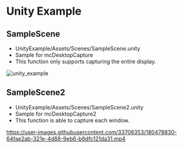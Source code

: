 # Unity Example
## SampleScene
* UnityExample/Assets/Scenes/SampleScene.unity
* Sample for mcDesktopCapture
* This function only supports capturing the entire display.

![unity_example](docs/videos/unity_example.gif)

## SampleScene2
* UnityExample/Assets/Scenes/SampleScene2.unity
* Sample for mcDesktopCapture2
* This function is able to capture each window.

https://user-images.githubusercontent.com/33706353/180478830-64fae2ab-321e-4d88-9eb6-b6dfc121da31.mp4
